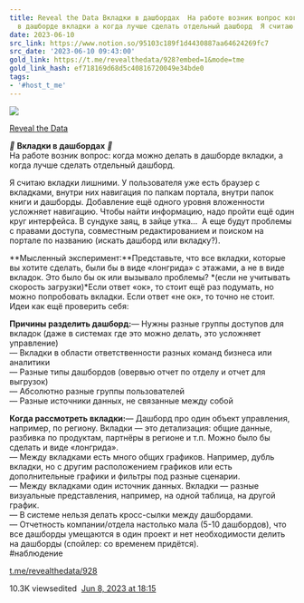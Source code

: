 ```yaml
---
title: Reveal the Data Вкладки в дашбордах  На работе возник вопрос когда можно делать
  в дашборде вкладки а когда лучше сделать отдельный дашборд  Я считаю в
date: 2023-06-10
src_link: https://www.notion.so/95103c189f1d4430887aa64624269fc7
src_date: '2023-06-10 09:43:00'
gold_link: https://t.me/revealthedata/928?embed=1&mode=tme
gold_link_hash: ef718169d68d5c40816720049e34bde0
tags:
- '#host_t_me'
---
```




[*![](https://cdn4.cdn-telegram.org/file/PZwiQgmaL78r-fqkQbm21GWoXHoGBwNLJKf5p9ykNmCtzK1qkTJuK_ipO-Ifz5Xansh1oRl6Bj6l57WAzmbdlZ60Ju_KSW_lZXruWKVv5OvaPYil5j4mrwjUqVZ-KHDaoTdH4K3MAZGIRU_QgOc85HFcc0kWK_JZ8rRNLUyiWMUamN34Zvf7uxshM0sMW49HQzRQOGsu9TyAXHQ-9v7NQzXrRXCzsV9E-RMvywCb4tpmFRv7p_aOZvucJERWgVPqCOS6qBi7TW0n2zOmLAnHf2bckEk3eZpTsegH8cPeuEwA58vK69oPxeXPAIMs0FagOLDNk1tDpo_GQhAzK4i2fA.jpg)*](https://t.me/revealthedata)



[Reveal the Data](https://t.me/revealthedata)

***🐇*** **Вкладки в дашбордах** ***🦆***  
На работе возник вопрос: когда можно делать в дашборде вкладки, а когда лучше сделать отдельный дашборд.  
  
Я считаю вкладки лишними. У пользователя уже есть браузер с вкладками, внутри них навигация по папкам портала, внутри папок книги и дашборды. Добавление ещё одного уровня вложенности усложняет навигацию. Чтобы найти информацию, надо пройти ещё один круг интерфейса. В сундуке заяц, в зайце утка…  А еще будут проблемы с правами доступа, совместным редактированием и поиском на портале по названию (искать дашборд или вкладку?).  
  
**Мысленный эксперимент:**Представьте, что все вкладки, которые вы хотите сделать, были бы в виде «лонгрида» с этажами, а не в виде вкладок. Это было бы ок или вызывало проблемы? *(если не учитывать скорость загрузки)*Если ответ «ок», то стоит ещё раз подумать, но можно попробовать вкладки. Если ответ «не ок», то точно не стоит. Идеи как ещё проверить себя:  
  
**Причины разделить дашборд:**— Нужны разные группы доступов для вкладок (даже в системах где это можно делать, это усложняет управление)   
— Вкладки в области ответственности разных команд бизнеса или аналитики  
— Разные типы дашбордов (овервью отчет по отделу и отчет для выгрузок)  
— Абсолютно разные группы пользователей  
— Разные источники данных, не связанные между собой  
  
**Когда рассмотреть вкладки:**— Дашборд про один объект управления, например, по региону. Вкладки — это детализация: общие данные, разбивка по продуктам, партнёры в регионе и т.п. Можно было бы сделать и виде «лонгрида».   
— Между вкладками есть много общих графиков. Например, дубль вкладки, но с другим расположением графиков или есть дополнительные графики и фильтры под разные сценарии.   
— Между вкладками один источник данных. Вкладки — разные визуальные представления, например, на одной таблица, на другой график.  
— В системе нельзя делать кросс-сылки между дашбордами.  
— Отчетность компании/отдела настолько мала (5-10 дашбордов), что все дашборды умещаются в один проект и нет необходимости делить на дашборды (спойлер: со временем придётся).  
#наблюдение

[t.me/revealthedata/928](https://t.me/revealthedata/928)

10.3K viewsedited  [Jun 8, 2023 at 18:15](https://t.me/revealthedata/928)